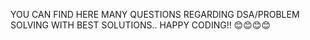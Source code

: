 YOU CAN FIND HERE MANY QUESTIONS REGARDING DSA/PROBLEM SOLVING WITH BEST SOLUTIONS.. HAPPY CODING!! 😊😊😊😊 
 
